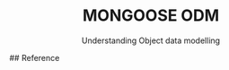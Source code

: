 <h1 align=center> MONGOOSE ODM </h1>
<p align=center> Understanding Object data modelling </p>
## Reference
